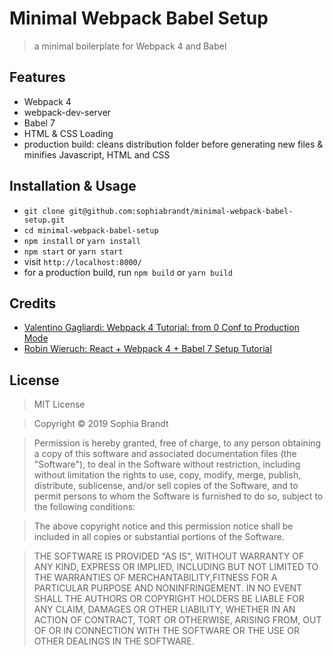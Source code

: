 # Minimal Webpack Babel Setup

> a minimal boilerplate for Webpack 4 and Babel

## Features

- Webpack 4
- webpack-dev-server
- Babel 7
- HTML & CSS Loading
- production build: cleans distribution folder before generating new files & minifies Javascript, HTML and CSS

## Installation & Usage

- `git clone git@github.com:sophiabrandt/minimal-webpack-babel-setup.git`
- `cd minimal-webpack-babel-setup`
- `npm install` or `yarn install`
- `npm start` or `yarn start`
- visit `http://localhost:8000/`
- for a production build, run `npm build` or `yarn build`

## Credits

- [Valentino Gagliardi: Webpack 4 Tutorial: from 0 Conf to Production Mode](https://www.valentinog.com/blog/webpack-tutorial/)
- [Robin Wieruch: React + Webpack 4 + Babel 7 Setup Tutorial](https://www.robinwieruch.de/minimal-react-webpack-babel-setup/)

## License

> MIT License

> Copyright © 2019 Sophia Brandt

> Permission is hereby granted, free of charge, to any person obtaining a copy of this software and associated documentation files (the "Software"), to deal in the Software without restriction, including without limitation the rights to use, copy, modify, merge, publish, distribute, sublicense, and/or sell copies of the Software, and to permit persons to whom the Software is furnished to do so, subject to the following conditions:

> The above copyright notice and this permission notice shall be included in all copies or substantial portions of the Software.

> THE SOFTWARE IS PROVIDED "AS IS", WITHOUT WARRANTY OF ANY KIND, EXPRESS OR IMPLIED, INCLUDING BUT NOT LIMITED TO THE WARRANTIES OF MERCHANTABILITY,FITNESS FOR A PARTICULAR PURPOSE AND NONINFRINGEMENT. IN NO EVENT SHALL THE AUTHORS OR COPYRIGHT HOLDERS BE LIABLE FOR ANY CLAIM, DAMAGES OR OTHER LIABILITY, WHETHER IN AN ACTION OF CONTRACT, TORT OR OTHERWISE, ARISING FROM, OUT OF OR IN CONNECTION WITH THE SOFTWARE OR THE USE OR OTHER DEALINGS IN THE SOFTWARE.
